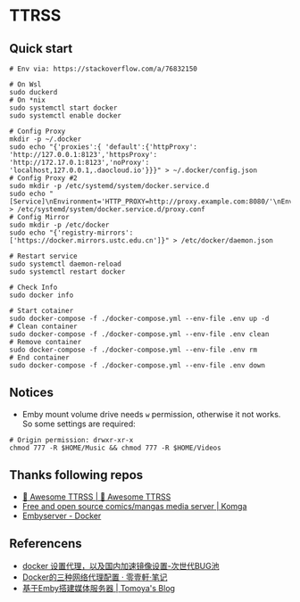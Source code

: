 # TTRSS

## Quick start

```shell
# Env via: https://stackoverflow.com/a/76832150

# On Wsl
sudo duckerd
# On *nix
sudo systemctl start docker
sudo systemctl enable docker

# Config Proxy
mkdir -p ~/.docker
sudo echo "{'proxies':{ 'default':{'httpProxy': 'http://127.0.0.1:8123','httpsProxy': 'http://172.17.0.1:8123','noProxy': 'localhost,127.0.0.1,.daocloud.io'}}}" > ~/.docker/config.json
# Config Proxy #2
sudo mkdir -p /etc/systemd/system/docker.service.d
sudo echo "[Service]\nEnvironment='HTTP_PROXY=http://proxy.example.com:8080/'\nEnvironment='HTTPS_PROXY=http://proxy.example.com:8080/'\nEnvironment='NO_PROXY=localhost,127.0.0.1,.example.com'" > /etc/systemd/system/docker.service.d/proxy.conf
# Config Mirror
sudo mkdir -p /etc/docker
sudo echo "{'registry-mirrors': ['https://docker.mirrors.ustc.edu.cn']}" > /etc/docker/daemon.json

# Restart service
sudo systemctl daemon-reload
sudo systemctl restart docker

# Check Info
sudo docker info

# Start cotainer 
sudo docker-compose -f ./docker-compose.yml --env-file .env up -d
# Clean container
sudo docker-compose -f ./docker-compose.yml --env-file .env clean
# Remove container
sudo docker-compose -f ./docker-compose.yml --env-file .env rm
# End container
sudo docker-compose -f ./docker-compose.yml --env-file .env down
```

## Notices

- Emby mount volume drive needs `w` permission, otherwise it not works. So some settings are required:

```shell
# Origin permission: drwxr-xr-x
chmod 777 -R $HOME/Music && chmod 777 -R $HOME/Videos
```

## Thanks following repos

- [🐋 Awesome TTRSS | 🐋 Awesome TTRSS](http://ttrss.henry.wang/zh/#%E5%85%B3%E4%BA%8E)
- [Free and open source comics/mangas media server | Komga](https://komga.org/)
- [Embyserver - Docker](https://hub.docker.com/r/emby/embyserver)

## Referencens

- [docker 设置代理，以及国内加速镜像设置-次世代BUG池](https://neucrack.com/p/286)
- [Docker的三种网络代理配置 · 零壹軒·笔记](https://note.qidong.name/2020/05/docker-proxy/)
- [基于Emby搭建媒体服务器 | Tomoya's Blog](https://tomoyadeng.github.io/blog/2019/03/12/building-a-media-server-based-on-emby/index.html)
